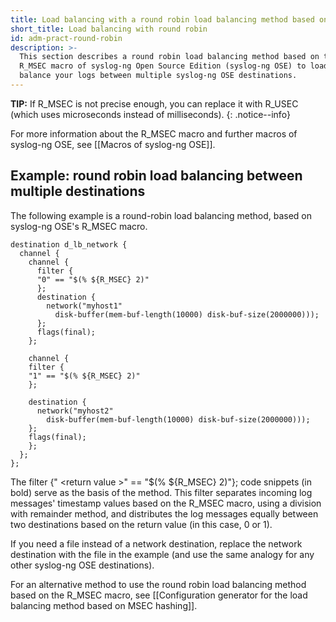 ```yaml
---
title: Load balancing with a round robin load balancing method based on the R_MSEC macro of syslog-ng OSE
short_title: Load balancing with round robin
id: adm-pract-round-robin
description: >-
  This section describes a round robin load balancing method based on the
  R_MSEC macro of syslog-ng Open Source Edition (syslog-ng OSE) to load
  balance your logs between multiple syslog-ng OSE destinations.
---
```


**TIP:** If R_MSEC is not precise enough, you can replace it with R_USEC
(which uses microseconds instead of milliseconds).
{: .notice--info}

For more information about the R_MSEC macro and further macros of
syslog-ng OSE, see [[Macros of syslog-ng OSE]].

## Example: round robin load balancing between multiple destinations

The following example is a round-robin load balancing method, based on
syslog-ng OSE's R_MSEC macro.

```config
destination d_lb_network { 
  channel { 
    channel { 
      filter { 
      "0" == "$(% ${R_MSEC} 2)" 
      }; 
      destination { 
        network("myhost1" 
          disk-buffer(mem-buf-length(10000) disk-buf-size(2000000))); 
      }; 
      flags(final); 
    }; 
  
    channel { 
    filter { 
    "1" == "$(% ${R_MSEC} 2)" 
    }; 

    destination { 
      network("myhost2" 
        disk-buffer(mem-buf-length(10000) disk-buf-size(2000000))); 
    }; 
    flags(final); 
    }; 
  }; 
};
```

The filter {\" \<return value \>\" == \"$(% ${R_MSEC} 2)\"}; code
snippets (in bold) serve as the basis of the method. This filter
separates incoming log messages\' timestamp values based on the R_MSEC
macro, using a division with remainder method, and distributes the log
messages equally between two destinations based on the return value (in
this case, 0 or 1).

If you need a file instead of a network destination, replace the network
destination with the file in the example (and use the same analogy for
any other syslog-ng OSE destinations).

For an alternative method to use the round robin load balancing method
based on the R_MSEC macro, see
[[Configuration generator for the load balancing method based on MSEC hashing]].
